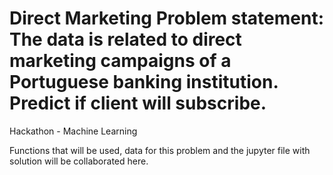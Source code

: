 # Direct Marketing Problem statement: The data is related to direct marketing campaigns of a Portuguese banking institution. Predict if client will subscribe.

Hackathon - Machine Learning

Functions that will be used, data for this problem and the jupyter file with solution will be collaborated here.

